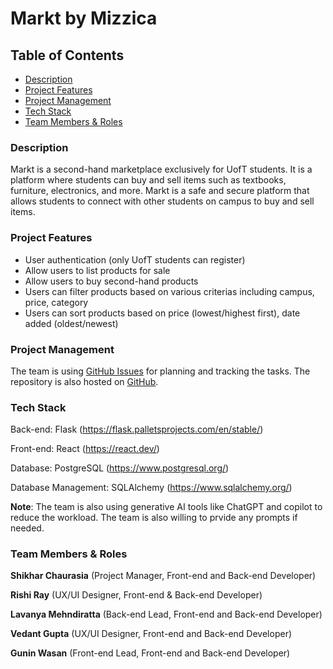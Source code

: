 # Markt by Mizzica

## Table of Contents

- [Description](#description)
- [Project Features](#project-features)
- [Project Management](#project-management)
- [Tech Stack](#tech-stack)
- [Team Members & Roles](#team-members--roles)

### Description

Markt is a second-hand marketplace exclusively for UofT students. It is a platform where students can buy and sell items such as textbooks, furniture, electronics, and more. Markt is a safe and secure platform that allows students to connect with other students on campus to buy and sell items.

### Project Features

- User authentication (only UofT students can register)
- Allow users to list products for sale
- Allow users to buy second-hand products
- Users can filter products based on various criterias including campus, price, category
- Users can sort products based on price (lowest/highest first), date added (oldest/newest)

### Project Management

The team is using [GitHub Issues](https://github.com/UofT-ECE444-Fall2024/project-1-web-application-design-group15-mizzica/issues) for planning and tracking the tasks. The repository is also hosted on [GitHub](https://github.com/UofT-ECE444-Fall2024/project-1-web-application-design-group15-mizzica).

### Tech Stack

Back-end: Flask (https://flask.palletsprojects.com/en/stable/)

Front-end: React (https://react.dev/)

Database: PostgreSQL (https://www.postgresql.org/)

Database Management: SQLAlchemy (https://www.sqlalchemy.org/)

**Note**: The team is also using generative AI tools like ChatGPT and copilot to reduce the workload. The team is also willing to prvide any prompts if needed.

### Team Members & Roles

**Shikhar Chaurasia** (Project Manager, Front-end and Back-end Developer)

**Rishi Ray** (UX/UI Designer, Front-end & Back-end Developer)

**Lavanya Mehndiratta** (Back-end Lead, Front-end and Back-end Developer)

**Vedant Gupta** (UX/UI Designer, Front-end and Back-end Developer)

**Gunin Wasan** (Front-end Lead, Front-end and Back-end Developer)
